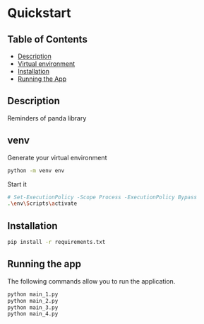 # Quickstart

## Table of Contents
- [Description](#description)
- [Virtual environment](#venv)
- [Installation](#installation)
- [Running the App](#running-the-app)

## Description

Reminders of panda library

## venv
Generate your virtual environment

```bash
python -m venv env
```

Start it
```bash
# Set-ExecutionPolicy -Scope Process -ExecutionPolicy Bypass
.\env\Scripts\activate
```

## Installation
```bash
pip install -r requirements.txt
```

## Running the app
The following commands allow you to run the application.

```bash
python main_1.py
python main_2.py
python main_3.py
python main_4.py
```
